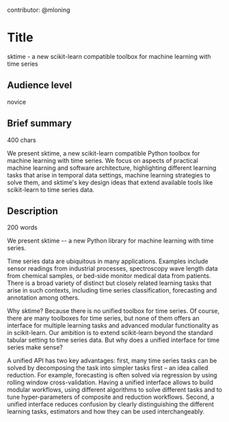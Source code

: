 contributor: @mloning

# Title
sktime - a new scikit-learn compatible toolbox for machine learning with time series

## Audience level
novice

## Brief summary 
400 chars

We present sktime, a new scikit-learn compatible Python toolbox for machine learning with time series. We focus on aspects of practical machine learning and software architecture, highlighting different learning tasks that arise in temporal data settings, machine learning strategies to solve them, and sktime's key design ideas that extend available tools like scikit-learn to time series data. 


## Description
200 words

We present sktime -- a new Python library for machine learning with time series. 

Time series data are ubiquitous in many applications. Examples include sensor readings from industrial processes, spectroscopy wave length data from chemical samples, or bed-side monitor medical data from patients. There is a broad variety of distinct but closely related learning tasks that arise in such contexts, including time series classification, forecasting and annotation among others. 

Why sktime? Because there is no unified toolbox for time series. Of course, there are many toolboxes for time series, but none of them offers an interface for multiple learning tasks and advanced modular functionality as in scikit-learn. Our ambition is to extend scikit-learn beyond the standard tabular setting to time series data. But why does a unified interface for time series make sense? 

A unified API has two key advantages: first, many time series tasks can be solved by decomposing the task into simpler tasks first – an idea called reduction. For example, forecasting is often solved via regression by using rolling window cross-validation. Having a unified interface allows to build modular workflows, using different algorithms to solve different tasks and to tune hyper-parameters of composite and reduction workflows. Second, a unified interface reduces confusion by clearly distinguishing the different learning tasks, estimators and how they can be used interchangeably. 
